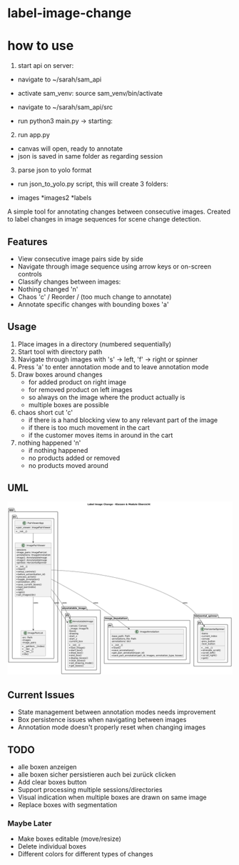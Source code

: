 # label-image-change

# how to use
1. start api on server:
- navigate to ~/sarah/sam_api
- activate sam_venv: source sam_venv/bin/activate

- navigate to ~/sarah/sam_api/src
- run python3 main.py -> starting:

2. run app.py
- canvas will open, ready to annotate
- json is saved in same folder as regarding session

3. parse json to yolo format
- run json_to_yolo.py script, this will create 3 folders:
* images
*images2
*labels

A simple tool for annotating changes between consecutive images. Created to label changes in image sequences for scene change detection.

## Features

- View consecutive image pairs side by side
- Navigate through image sequence using arrow keys or on-screen controls
- Classify changes between images:
- Nothing changed 'n'
- Chaos 'c' / Reorder / (too much change to annotate)
- Annotate specific changes with bounding boxes 'a'

## Usage

1. Place images in a directory (numbered sequentially)
2. Start tool with directory path
3. Navigate through images with 's' -> left, 'f' -> right or spinner
4. Press 'a' to enter annotation mode and to leave annotation mode
5. Draw boxes around changes
    - for added product on right image
    - for removed product on left images 
    - so always on the image where the product actually is
    - multiple boxes are possible
6. chaos short cut 'c'
    - if there is a hand blocking view to any relevant part of the image
    - if there is too much movement in the cart
    - if the customer moves items in around in the cart
7. nothing happened 'n'
    - if nothing happened
    - no products added or removed
    - no products moved around


## UML
![uml](image.png)

## Current Issues

- State management between annotation modes needs improvement
- Box persistence issues when navigating between images
- Annotation mode doesn't properly reset when changing images

## TODO

- alle boxen anzeigen
- alle boxen sicher persistieren auch bei zurück clicken
- Add clear boxes button
- Support processing multiple sessions/directories
- Visual indication when multiple boxes are drawn on same image
- Replace boxes with segmentation

### Maybe Later

- Make boxes editable (move/resize)
- Delete individual boxes
- Different colors for different types of changes
